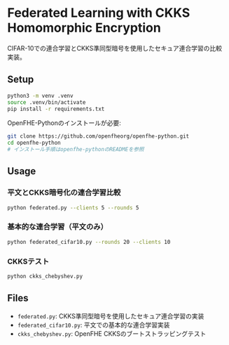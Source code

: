 # Federated Learning with CKKS Homomorphic Encryption

CIFAR-10での連合学習とCKKS準同型暗号を使用したセキュア連合学習の比較実装。

## Setup

```bash
python3 -m venv .venv
source .venv/bin/activate
pip install -r requirements.txt
```

OpenFHE-Pythonのインストールが必要:
```bash
git clone https://github.com/openfheorg/openfhe-python.git
cd openfhe-python
# インストール手順はopenfhe-pythonのREADMEを参照
```

## Usage

### 平文とCKKS暗号化の連合学習比較
```bash
python federated.py --clients 5 --rounds 5
```

### 基本的な連合学習（平文のみ）
```bash
python federated_cifar10.py --rounds 20 --clients 10
```

### CKKSテスト
```bash
python ckks_chebyshev.py
```

## Files

- `federated.py`: CKKS準同型暗号を使用したセキュア連合学習の実装
- `federated_cifar10.py`: 平文での基本的な連合学習実装
- `ckks_chebyshev.py`: OpenFHE CKKSのブートストラッピングテスト
